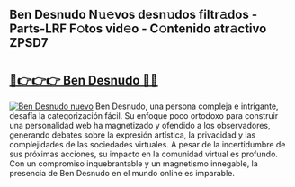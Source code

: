 ## Ben Desnudo N𝚞𝚎vos desn𝚞dos filtr𝚊dos - Parts-LRF F𝚘tos vid𝚎o - C𝚘ntenido atr𝚊ctivo ZPSD7

# <h2><a href="http://mb5nh2.tromn.icu/?c=Ben+Desnudo">🔗👉👉👉 Ben Desnudo 🔗🔗</a></h2>

[![Ben Desnudo nuevo](https://i.imgur.com/pEAQMta.gif)](http://mb5nh2.tromn.icu/?c=Ben+Desnudo)
Ben Desnudo, una persona compleja e intrigante, desafía la categorización fácil. Su enfoque poco ortodoxo para construir una personalidad web ha magnetizado y ofendido a los observadores, generando debates sobre la expresión artística, la privacidad y las complejidades de las sociedades virtuales. A pesar de la incertidumbre de sus próximas acciones, su impacto en la comunidad virtual es profundo. Con un compromiso inquebrantable y un magnetismo innegable, la presencia de Ben Desnudo en el mundo online es imparable.
